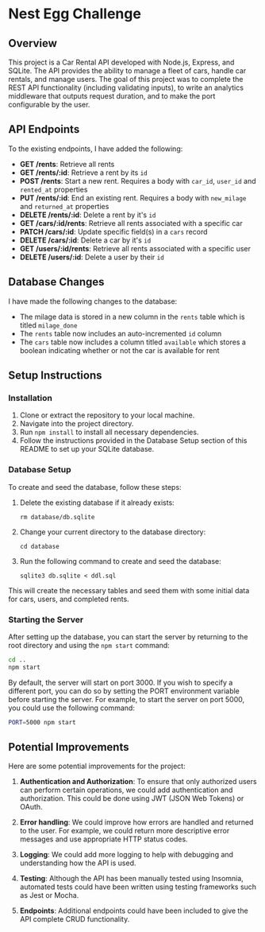 # Nest Egg Challenge

## Overview

This project is a Car Rental API developed with Node.js, Express, and SQLite. The API provides the ability to manage a fleet of cars, handle car rentals, and manage users. The goal of this project was to complete the REST API functionality (including validating inputs), to write an analytics middleware that outputs request duration, and to make the port configurable by the user.

## API Endpoints

To the existing endpoints, I have added the following:

- **GET /rents**: Retrieve all rents
- **GET /rents/:id**: Retrieve a rent by its `id`
- **POST /rents**: Start a new rent. Requires a body with `car_id`, `user_id` and `rented_at` properties
- **PUT /rents/:id**: End an existing rent. Requires a body with `new_milage` and `returned_at` properties
- **DELETE /rents/:id**: Delete a rent by it's `id`
- **GET /cars/:id/rents**: Retrieve all rents associated with a specific car
- **PATCH /cars/:id**: Update specific field(s) in a `cars` record
- **DELETE /cars/:id**: Delete a car by it's `id`
- **GET /users/:id/rents**: Retrieve all rents associated with a specific user
- **DELETE /users/:id**: Delete a user by their `id`

## Database Changes

I have made the following changes to the database:

- The milage data is stored in a new column in the `rents` table which is titled `milage_done`
- The `rents` table now includes an auto-incremented `id` column
- The `cars` table now includes a column titled `available` which stores a boolean indicating whether or not the car is available for rent

## Setup Instructions

### Installation

1. Clone or extract the repository to your local machine.
2. Navigate into the project directory.
3. Run `npm install` to install all necessary dependencies.
4. Follow the instructions provided in the Database Setup section of this README to set up your SQLite database.

### Database Setup

To create and seed the database, follow these steps:

1. Delete the existing database if it already exists:

   ```
   rm database/db.sqlite
   ```

2. Change your current directory to the database directory:

   ```
   cd database
   ```

3. Run the following command to create and seed the database:

   ```
   sqlite3 db.sqlite < ddl.sql
   ```

This will create the necessary tables and seed them with some initial data for cars, users, and completed rents.

### Starting the Server

After setting up the database, you can start the server by returning to the root directory and using the `npm start` command:

```bash
cd ..
npm start
```

By default, the server will start on port 3000. If you wish to specify a different port, you can do so by setting the PORT environment variable before starting the server. For example, to start the server on port 5000, you could use the following command:

```bash
PORT=5000 npm start
```

## Potential Improvements

Here are some potential improvements for the project:

1. **Authentication and Authorization**: To ensure that only authorized users can perform certain operations, we could add authentication and authorization. This could be done using JWT (JSON Web Tokens) or OAuth.

2. **Error handling**: We could improve how errors are handled and returned to the user. For example, we could return more descriptive error messages and use appropriate HTTP status codes.

3. **Logging**: We could add more logging to help with debugging and understanding how the API is used.

4. **Testing**: Although the API has been manually tested using Insomnia, automated tests could have been written using testing frameworks such as Jest or Mocha.

5. **Endpoints**: Additional endpoints could have been included to give the API complete CRUD functionality.
